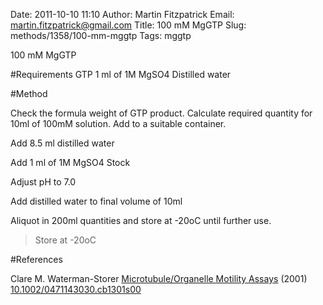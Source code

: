 Date: 2011-10-10 11:10
Author: Martin Fitzpatrick
Email: martin.fitzpatrick@gmail.com
Title: 100 mM MgGTP
Slug: methods/1358/100-mm-mggtp
Tags: mggtp

100 mM MgGTP





#Requirements
GTP
1 ml of 1M MgSO4
Distilled water

#Method

Check the formula weight of GTP product. Calculate required quantity for 10ml of 100mM solution. Add to a suitable container.



Add 8.5 ml distilled water



Add 1 ml of 1M MgSO4 Stock 



Adjust pH to 7.0



Add distilled water to final volume of 10ml



Aliquot in 200ml quantities and store at -20oC until further use.


>Store at -20oC




#References


Clare M. Waterman-Storer [Microtubule/Organelle Motility Assays](http://dx.doi.org/10.1002/0471143030.cb1301s00)  (2001)
[10.1002/0471143030.cb1301s00](http://dx.doi.org/10.1002/0471143030.cb1301s00)



